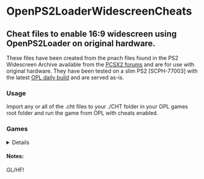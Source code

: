 # OpenPS2LoaderWidescreenCheats
<h2>Cheat files to enable 16:9 widescreen using OpenPS2Loader on original hardware.</h2>

<p>These files have been created from the pnach files found in the PS2 Widescreen Archive available from the <a href="https://forums.pcsx2.net/Thread-PCSX2-Widescreen-Game-Patches">PCSX2 forums</a> and are for use with original hardware. They have been tested on a slim PS2 [SCPH-77003] with the latest <a href="https://www.ps2-home.com/forum/viewtopic.php?t=3">OPL daily build</a> and are served as-is.</p>

<h3>Usage</h3>
<p>Import any or all of the .cht files to your ./CHT folder in your OPL games root folder and run the game from OPL with cheats enabled.</p>


<h3>Games</h3>
<details>

	Serial		Title							CRC
 
    SLES_501.09; 	7 Blades.						97AE372A.
    SLES_531.54; 	Bard's Tale, The.					26420115.
    SLES_516.20; 	Black & Bruised.					F743CD58.
    SLES_502.03; 	Bloody Roar 3.						880AA922.
    SLES_518.77; 	Bloody Roar 4.						C5DBDB45.
    SLES_525.34; 	Crimson Tears.						AA5725B5.
    SLES_526.84; 	Cyclone Circus.						D6AAB8A1.
    SCES_500.03; 	Dead or Alive 2.					7A51F86E.
    SCES_530.54; 	Death by Degrees.					59683BB0.
    SLES_509.30; 	Dino Stalker. 						086DB720.
    SCES_500.06; 	Drakan - The Ancients' Gates. 				04F9D87F.
    SLES_523.22; 	Drakengard.						79585776.
    SLES_537.94; 	Drakengard 2.						EC432B24.
    SLES_500.50; 	Evergrace. 						F40297F7.
    SLES_535.39; 	Fahrenheit. 						8F96D103.
    SLES_534.08; 	Fighting Angels. 					B0621C55.
    SLES_503.10; 	Freak Out. 						FE191134.
    SLES_528.24; 	Furry Tales. 						AA91DEA8.
    SLES_544.90; 	God Hand. 						DE9722A5.
    SLES_528.77; 	Haunting Ground. 					2CD5794C.
    SLES_505.44; 	Jet Ion GP. 						EB20EAA6.
    SLES_521.79; 	Kaan - Barbarian's Blade. 				973793E8.
    SLES_534.11; 	Kuon. 							09B4F5F9.
    SLES_529.78; 	La Pucelle: Tactics. 					474EC389.
    SLES_512.27; 	Lara Croft Tomb Raider: The Angel Of Darkness. 		54AD76D7.
    SLES_507.71; 	Legacy of Kain - Blood Omen 2. 				06DCCAF4.
    SLES_501.96; 	Legacy of Kain: Soul Reaver 2. 				6D8B4CD1.
    SLES_521.50; 	Legacy of Kain - Defiance. 				BCAD1E8A.
    SLES_502.30; 	Lotus Challenge. 					D48A92E1.
    SLES_516.53; 	Mace Griffin - Bounty Hunter. 				CBC401C5.
    SLES_510.58; 	Maken Shao - Demon Sword. 				54854C71.
    SLES_502.48; 	MDK2 - Armageddon. 					4515F52F.
    SLES_513.58; 	Mystic Heroes. 						8C8E2877.
    SLES_544.39; 	Okami. 							891F223F.
    SLES_501.34; 	Oni. 							22E85E68.
    SLES_505.92; 	Operative: No One Lives Forever, The. 			18F2A070.
    SLES_519.18; 	Prince of Persia: The Sands of Time. 			4B58A7A8.
    SLES_528.22; 	Prince of Persia: Warrior Within. 			105CC366.
    SLES_537.77; 	Prince of Persia: The Two Thrones. 			6FC40BAA.
    SLES_530.25; 	Red Ninja - End of Honor. 				6419FCC3.
    SCES_505.01; 	Rez.							AE1152EB.
    SLES_542.18; 	Rule of Rose. 						52585249.
    SLES_525.35; 	Rumble Roses. 						81C67E91.
    SLES_506.77; 	Shadow Hearts. 						DEFA4763.
    SLES_820.30; 	Shadow Hearts 2: Covenant. 				167A484D.
    SLES_820.31; 	Shadow Hearts 2: Covenant. 				167A484D.
    SLES_547.11; 	Shadow Hearts 3: From The New World. 			03F9539F.
    SLES_504.46; 	Shadow Man: 2econd Coming. 				48553EAF.
    SCES_533.12; 	Soul Calibur III. 					BC5480A3.
    SLES_551.67; 	Soul Nomad & the World Eaters. 				4A2F5CDA.
    SCES_508.78; 	Tekken 4. 						F48F994A.
    SCES_532.02; 	Tekken 5. 						1F88BECD.
    SCES_500.01; 	Tekken Tag Tournament. 					D07E8F35.
    SLES_530.14; 	Tenchu: Fatal Shadows. 					E7CCCB1E.
    SLES_506.79; 	Tenchu - Wrath of Heaven. 				C8DADF58.
    SLES_500.78; 	TimeSplitters. 						288AA369.
    SLES_508.77; 	TimeSplitters 2. 					5CC9BF81.
    SLES_538.24; 	Trapt. 							2A79E058.
    SLES_526.78; 	Viewtiful Joe. 						2429905B.
    SLES_528.68; 	Viewtiful Joe 2. 					5F2205B1.
    SLES_502.10; 	XGIII: Extreme G Racing. 				A991D167.
    SLES_516.36; 	XGRA - Extreme G Racing Association. 			9D395452.
</details>

<h4>Notes:</h4>
<p>GL/HF!</p>
